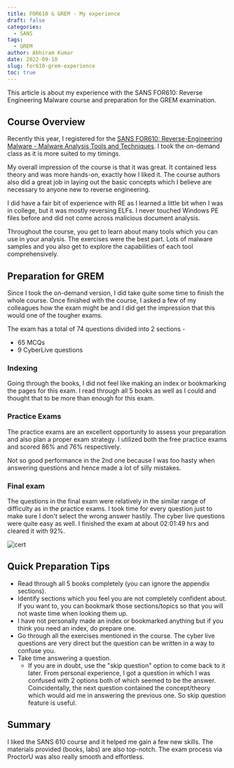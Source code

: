 ```yaml
---
title: FOR610 & GREM - My experience
draft: false
categories:
  - SANS
tags: 
  - GREM
author: Abhiram Kumar
date: 2022-09-10
slug: for610-grem-experience
toc: true
---
```


This article is about my experience with the SANS FOR610: Reverse Engineering Malware course and preparation for the GREM examination.

<!--more-->

## Course Overview

Recently this year, I registered for the [SANS FOR610: Reverse-Engineering Malware - Malware Analysis Tools and Techniques](https://www.sans.org/cyber-security-courses/reverse-engineering-malware-malware-analysis-tools-techniques/). I took the on-demand class as it is more suited to my timings.

My overall impression of the course is that it was great. It contained less theory and was more hands-on, exactly how I liked it. The course authors also did a great job in laying out the basic concepts which I believe are necessary to anyone new to reverse engineering.

I did have a fair bit of experience with RE as I learned a little bit when I was in college, but it was mostly reversing ELFs. I never touched Windows PE files before and did not come across malicious document analysis.

Throughout the course, you get to learn about many tools which you can use in your analysis. The exercises were the best part. Lots of malware samples and you also get to explore the capabilities of each tool comprehensively.

## Preparation for GREM

Since I took the on-demand version, I did take quite some time to finish the whole course. Once finished with the course, I asked a few of my colleagues how the exam might be and I did get the impression that this would one of the tougher exams.

The exam has a total of 74 questions divided into 2 sections -

+ 65 MCQs
+ 9 CyberLive questions

### Indexing

Going through the books, I did not feel like making an index or bookmarking the pages for this exam. I read through all 5 books as well as I could and thought that to be more than enough for this exam.

### Practice Exams

The practice exams are an excellent opportunity to assess your preparation and also plan a proper exam strategy. I utilized both the free practice exams and scored 86% and 76% respectively.

Not so good performance in the 2nd one because I was too hasty when answering questions and hence made a lot of silly mistakes.

### Final exam

The questions in the final exam were relatively in the similar range of difficulty as in the practice exams. I took time for every question just to make sure I don't select the wrong answer hastily. The cyber live questions were quite easy as well. I finished the exam at about 02:01:49 hrs and cleared it with 92%.

![cert](/images/sans/grem/cert.png)

## Quick Preparation Tips

+ Read through all 5 books completely (you can ignore the appendix sections).
+ Identify sections which you feel you are not completely confident about. If you want to, you can bookmark those sections/topics so that you will not waste time when looking them up.
+ I have not personally made an index or bookmarked anything but if you think you need an index, do prepare one.
+ Go through all the exercises mentioned in the course. The cyber live questions are very direct but the question can be written in a way to confuse you.
+ Take time answering a question.
  + If you are in doubt, use the "skip question" option to come back to it later. From personal experience, I got a question in which I was confused with 2 options both of which seemed to be the answer. Coincidentally, the next question contained the concept/theory which would aid me in answering the previous one. So skip question feature is useful.

## Summary

I liked the SANS 610 course and it helped me gain a few new skills. The materials provided (books, labs) are also top-notch. The exam process via ProctorU was also really smooth and effortless.